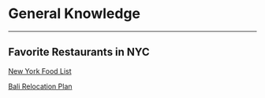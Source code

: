 # General Knowledge

---

## Favorite Restaurants in NYC

[New York Food List](New%20York%20Food%20List%208c1cfe9d179d4083bbd73517157d803b.md)

[Bali Relocation Plan](Bali%20Relocation%20Plan%20418e1d751f5b41ffabf5757a7b1756e0.md)